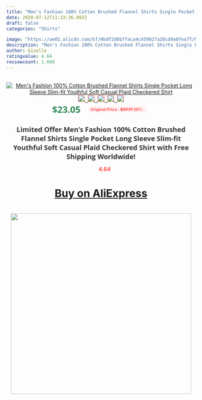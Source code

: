 ```yaml
---
title: "Men's Fashion 100% Cotton Brushed Flannel Shirts Single Pocket Long Sleeve Slim-fit Youthful Soft Casual Plaid Checkered Shirt"
date: 2020-07-12T11:33:36.892Z
draft: false
categories: "Shirts"

image: "https://ae01.alicdn.com/kf/Hbdf2d6b7faca4c459927a20cd9a0fea7T/Men-s-Fashion-100-Cotton-Brushed-Flannel-Shirts-Single-Pocket-Long-Sleeve-Slim-fit-Youthful-Soft.jpg"
description: "Men's Fashion 100% Cotton Brushed Flannel Shirts Single Pocket Long Sleeve Slim-fit Youthful Soft Casual Plaid Checkered Shirt"
author: Giselle
ratingvalue: 4.64
reviewcount: 1.666
---
```

<br>
<div style="text-align: center;">
<a href="https://s.click.aliexpress.com/e/_A4fVMp" target="_blank" rel="nofollow noopener noreferrer"><img alt="Men's Fashion 100% Cotton Brushed Flannel Shirts Single Pocket Long Sleeve Slim-fit Youthful Soft Casual Plaid Checkered Shirt" class="magnifier-image" src="https://ae01.alicdn.com/kf/Hbdf2d6b7faca4c459927a20cd9a0fea7T/Men-s-Fashion-100-Cotton-Brushed-Flannel-Shirts-Single-Pocket-Long-Sleeve-Slim-fit-Youthful-Soft.jpg_640x640.jpg">
<br>
<img style="border:1px solid salmon" src="https://ae01.alicdn.com/kf/Hbdf2d6b7faca4c459927a20cd9a0fea7T/Men-s-Fashion-100-Cotton-Brushed-Flannel-Shirts-Single-Pocket-Long-Sleeve-Slim-fit-Youthful-Soft.jpg_120x120.jpg">&nbsp;&nbsp;<img style="border:1px solid salmon" src="https://ae01.alicdn.com/kf/H1218574f171f47489ced7836c8b3ba6c1/Men-s-Fashion-100-Cotton-Brushed-Flannel-Shirts-Single-Pocket-Long-Sleeve-Slim-fit-Youthful-Soft.jpg_120x120.jpg">&nbsp;&nbsp;<img style="border:1px solid salmon" src="https://ae01.alicdn.com/kf/Hc8dd090c5f774d219a6f0f7e948315cfw/Men-s-Fashion-100-Cotton-Brushed-Flannel-Shirts-Single-Pocket-Long-Sleeve-Slim-fit-Youthful-Soft.jpg_120x120.jpg">&nbsp;&nbsp;<img style="border:1px solid salmon" src="https://ae01.alicdn.com/kf/H08db9a9510bc4d3d95b5c4eb208d4ef6t/Men-s-Fashion-100-Cotton-Brushed-Flannel-Shirts-Single-Pocket-Long-Sleeve-Slim-fit-Youthful-Soft.jpg_120x120.jpg">&nbsp;&nbsp;<img style="border:1px solid salmon" src="https://ae01.alicdn.com/kf/Ha857b9d92e6e4e8f81a303ef3d1f5f74I/Men-s-Fashion-100-Cotton-Brushed-Flannel-Shirts-Single-Pocket-Long-Sleeve-Slim-fit-Youthful-Soft.jpg_120x120.jpg"></a></div><br0>
<div style="text-align: center;"><span style="background-color: white; border: 0px; box-sizing: border-box; color: seagreen; display: inline-block; font-family: &quot;open sans&quot; , &quot;arial&quot; , &quot;helvetica&quot; , sans-serif , &quot;heiti&quot;; font-size: 24px; font-stretch: inherit; font-weight: 700; line-height: inherit; margin: 0px 10px 0px 0px; padding: 0px; vertical-align: middle;">$23.05 </span>
<span style="background: rgb(255 , 241 , 241); border-radius: 3px; border: 0px; box-sizing: border-box; color: #ff4747; display: inline-block; font-family: inherit; font-size: 12px; font-stretch: inherit; font-style: inherit; font-variant: inherit; font-weight: 600; line-height: inherit; margin: 0px; padding: 2px 5px; transform: scale(0.9); vertical-align: middle;">Original Price : <b style="text-decoration: line-through;">$37.17 </b> 38%&nbsp;&nbsp;</span></div>
<h1 style="color: #333333; display: inline-block; font-family: &quot;open sans&quot; , &quot;arial&quot; , &quot;helvetica&quot; , sans-serif , &quot;heiti&quot;; font-size: 18px; font-stretch: inherit; font-weight: 700; text-align: center;">Limited Offer Men's Fashion 100% Cotton Brushed Flannel Shirts Single Pocket Long Sleeve Slim-fit Youthful Soft Casual Plaid Checkered Shirt with Free Shipping Worldwide!</h1>
<div style="color: #ff4747; text-align: center;">
<img src="https://4.bp.blogspot.com/-M0ZcTcb-5uY/XleCXlxnR4I/AAAAAAAAAEc/OrjgMkXV1oMQFaCRZj5HQwOCBcu3w1FegCPcBGAYYCw/s1600/star.png" style="height: 15px;">&nbsp;<b>4.64</b></div>
<div class="button_cont" align="center"><a class="buynow_a" href="https://s.click.aliexpress.com/e/_A4fVMp" target="_blank" rel="nofollow noopener noreferrer"><H1>Buy on AliExpress</H1></a></div><br>
<div class="separator" style="clear: both; text-align: center;">
<img src="https://lh3.googleusercontent.com/-pTy5HemUv9M/XlePHvY0dAI/AAAAAAAAAE4/0nX5iRUoIWY8eMW9Dpxeirr157OZliDIgCLcBGAsYHQ/s1600/badge.gif" width="480">
</div>

